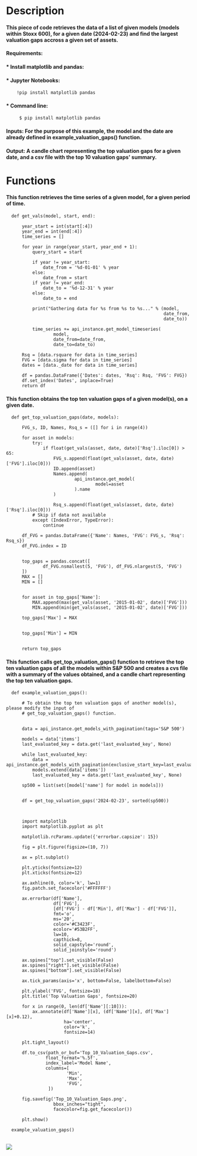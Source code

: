 # Description

#### This piece of code retrieves the data of a list of given models (models within Stoxx 600), for a given date (2024-02-23) and find the largest valuation gaps accross a given set of assets. 

#### **Requirements:** 

#### * Install matplotlib and pandas:

####     * Jupyter Notebooks:
      
        !pip install matplotlib pandas
        
####     * Command line:
        
         $ pip install matplotlib pandas

#### **Inputs:** For the purpose of this example, the model and the date are already defined in example_valuation_gaps() function. 
               
#### **Output:** A candle chart representing the top valuation gaps for a given date, and a csv file with the top 10 valuation gaps' summary. 
               

#                                                 Functions

#### This function retrieves the time series of a given model, for a given period of time. 

      def get_vals(model, start, end):
          
          year_start = int(start[:4])
          year_end = int(end[:4])
          time_series = []
          
          for year in range(year_start, year_end + 1):
              query_start = start
              
              if year != year_start:
                  date_from = '%d-01-01' % year
              else:
                  date_from = start
              if year != year_end:
                  date_to = '%d-12-31' % year
              else:
                  date_to = end
                  
              print("Gathering data for %s from %s to %s..." % (model,
                                                                date_from,
                                                                date_to))
              
              time_series += api_instance.get_model_timeseries(
                      model,
                      date_from=date_from,
                      date_to=date_to)
              
          Rsq = [data.rsquare for data in time_series]
          FVG = [data.sigma for data in time_series]
          dates = [data._date for data in time_series]
          
          df = pandas.DataFrame({'Dates': dates, 'Rsq': Rsq, 'FVG': FVG})
          df.set_index('Dates', inplace=True)
          return df

#### This function obtains the top ten valuation gaps of a given model(s), on a given date. 

      def get_top_valuation_gaps(date, models):
          
          FVG_s, ID, Names, Rsq_s = ([] for i in range(4))
          
          for asset in models:
              try:
                  if float(get_vals(asset, date, date)['Rsq'].iloc[0]) > 65:
                      FVG_s.append(float(get_vals(asset, date, date)['FVG'].iloc[0]))
                      ID.append(asset)
                      Names.append(
                              api_instance.get_model(
                                      model=asset
                              ).name
                      )
                              
                      Rsq_s.append(float(get_vals(asset, date, date)['Rsq'].iloc[0]))
              # Skip if data not available
              except (IndexError, TypeError):
                  continue
          
          df_FVG = pandas.DataFrame({'Name': Names, 'FVG': FVG_s, 'Rsq': Rsq_s})
          df_FVG.index = ID
          
         
          top_gaps = pandas.concat([
                  df_FVG.nsmallest(5, 'FVG'), df_FVG.nlargest(5, 'FVG')
          ])
          MAX = []
          MIN = []
          
      
          for asset in top_gaps['Name']:
              MAX.append(max(get_vals(asset, '2015-01-02', date)['FVG']))
              MIN.append(min(get_vals(asset, '2015-01-02', date)['FVG']))
              
          top_gaps['Max'] = MAX
          
      
          top_gaps['Min'] = MIN
          
          
          return top_gaps


#### This function calls get_top_valuation_gaps() function to retrieve the top ten valuation gaps of all the models within S&P 500 and creates a cvs file with a summary of the values obtained, and a candle chart representing the top ten valuation gaps. 


      def example_valuation_gaps():
          
          # To obtain the top ten valuation gaps of another model(s), please modify the input of 
          # get_top_valuation_gaps() function. 
          
      
          data = api_instance.get_models_with_pagination(tags='S&P 500')
      
          models = data['items']
          last_evaluated_key = data.get('last_evaluated_key', None)
      
          while last_evaluated_key:
              data = api_instance.get_models_with_pagination(exclusive_start_key=last_evaluated_key)
              models.extend(data['items'])
              last_evaluated_key = data.get('last_evaluated_key', None)
      
          sp500 = list(set([model['name'] for model in models]))
      
          
          df = get_top_valuation_gaps('2024-02-23', sorted(sp500))
          
        
          
          import matplotlib
          import matplotlib.pyplot as plt
          
          matplotlib.rcParams.update({'errorbar.capsize': 15})
          
          fig = plt.figure(figsize=(10, 7))
          
          ax = plt.subplot()
          
          plt.yticks(fontsize=12)
          plt.xticks(fontsize=12)
          
          ax.axhline(0, color='k', lw=1)
          fig.patch.set_facecolor('#FFFFFF')
          
          ax.errorbar(df['Name'], 
                      df['FVG'],
                      [df['FVG'] - df['Min'], df['Max'] - df['FVG']],
                      fmt='o',
                      ms='20',
                      color='#C3423F',
                      ecolor='#53B2FF',
                      lw=10, 
                      capthick=8,
                      solid_capstyle='round',
                      solid_joinstyle='round')
          
          ax.spines["top"].set_visible(False)
          ax.spines["right"].set_visible(False)
          ax.spines["bottom"].set_visible(False)
          
          ax.tick_params(axis='x', bottom=False, labelbottom=False)
          
          plt.ylabel('FVG', fontsize=18)
          plt.title('Top Valuation Gaps', fontsize=20)
          
          for x in range(0, len(df['Name'][:10])):
              ax.annotate(df['Name'][x], (df['Name'][x], df['Max'][x]+0.12),
                          ha='center',
                          color='k',
                          fontsize=14)
              
          plt.tight_layout()
          
          df.to_csv(path_or_buf='Top_10_Valuation_Gaps.csv',
                   float_format='%.5f',
                   index_label='Model Name',
                   columns=[
                           'Min',
                           'Max',
                           'FVG',
                    ])
          
          fig.savefig('Top_10_Valuation_Gaps.png',
                      bbox_inches="tight",
                      facecolor=fig.get_facecolor())
          
          plt.show()

      example_valuation_gaps()


<br>
<img src="https://github.com/Quant-Insight/API_Starter_Kit/blob/master/img/Top_10_Valuation_Gaps.png"/>
</br>

